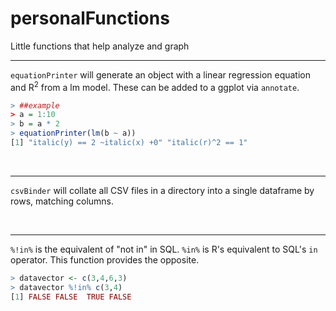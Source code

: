 # personalFunctions
Little functions that help analyze and graph

***

`equationPrinter` will generate an object with a linear regression equation and R<sup>2</sup> from a lm model. These can be added to a ggplot via `annotate`.

``` R
> ##example
> a = 1:10
> b = a * 2
> equationPrinter(lm(b ~ a))
[1] "italic(y) == 2 ~italic(x) +0" "italic(r)^2 == 1"  
```
<br>

***

`csvBinder` will collate all CSV files in a directory into a single dataframe by rows, matching columns.

<br>

***

`%!in%` is the equivalent of "not in" in SQL. `%in%` is R's equivalent to SQL's `in` operator. This function provides the opposite.

```R
> datavector <- c(3,4,6,3)
> datavector %!in% c(3,4)
[1] FALSE FALSE  TRUE FALSE
```
